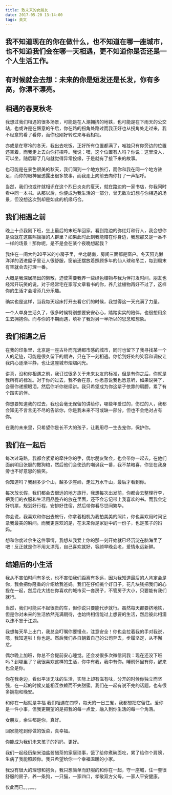 ```yaml
---
title: 致未来的女朋友
date: 2017-05-20 13:14:00
tags: 美文
---
```

## 我不知道现在的你在做什么，也不知道在哪一座城市，也不知道我们会在哪一天相遇，更不知道你是否还是一个人生活工作。

## 有时候就会去想：未来的你是短发还是长发，你有多高，你漂不漂亮。
## 相遇的春夏秋冬

我想过我们相遇的很多场景，可能是在人潮拥挤的地铁，也可能是在下雨天的公交站，也或许是在惬意的午后，你在路的拐角处路过而我正好也从拐角处走过来，我不经意的看了看你，而你也刚好转过来与我相视。

<!-- more -->

亦或是在寒冷的冬天，我出去吃饭，正好所有位置都满了，唯独只有你旁边的位置还空着，而我走上去向你打招呼。我说：嘿，这个位置有人吗？你说：这里没人，可以坐。随后聊了几句就觉得异常投缘，于是就有了接下来的故事。

也可能是在景色很美的秋天，我们同到一个地方旅行，而你和我在同一个地方驻足，而你的眼神里透露出很多故事，而我走上向前去向你打了一声招呼。

当然，我们也或许就相识在这个烈日炎炎的夏天，就在路边的一家书店，你我同时看中同一本书。从那以后，你便成为我生活的一部分，曾无数次幻想与你相遇的场景，但没想这次到却是如此的机缘巧合。

## 我们相遇之前

晚上十点我刚下班，坐上最后的末班车回家。看到路边的弥红灯和行人，我会想你是否就在这熙熙攘攘的人群里？如果此时此刻我能陪在你身边，我想那又是一番不一样的场景！那你呢，是不是会在某个夜晚想起我？

我住在一间大约20平米的小房子里，坐北朝南，房间三面都是窗户。冬天阳光懒洋洋的洒进屋子里让人很舒服，窗前还摆放着照顾多年的仙人球和吊兰，每到周末有空就会去打理一番。

大概是我深居简出的懒散，迫使需要我养一些绿色植物与我为伴打发时间，朋友也经常开玩笑的说，对于经常宅在家写文章看书的你，养几盆植物再好不过了，这样你的生活才会增添几分乐趣。

确实也是这样，当我每天起床打开去看它们的时候，我觉得这一天充满了力量。

一个人单身生活久了，很多时候特别想要安安心心，踏踏实实的陪伴，也很想用余生去拥抱你。而与你的不期而遇，填补了我对另一半所以的思念和想象。

## 我们相遇之后

在我的印象里，北京是一座古朴而充满都市感的城市，同时也留下了我寻找某一个人的足迹，可能是很久留下的期许，只在下一刻相遇。你恰到好处的笑容和调皮让我内心逐渐平静，也让这座城市熠熠闪光。

讲真，没和你相遇之前，我订过很多关于未来女友的标准，但是有你之后，你就是我所有的标准。对于你的过去，我不会在意，你愿意说我也愿意听，如果说哭了，会替你递擦眼泪，然后你听你继续讲。我只希望成为你这辈子依靠的肩膀，累了有个踏实的伴。

你想要知道我的过去，我也会毫无保留的讲给你，哪些年爱过的，伤过的人，我都会知无不言言无不尽的告诉你，你是我未来不可或缺一部分，但也不会绝对占有你。

在我的未来里，只希望你是长不大的孩子，让我用尽一生去宠你，保护你。

## 我们在一起后

每次过马路，我都会紧紧的牵住你的手，偶尔朋友聚会，也会带你一起去，在他们面前明目张胆的撒狗粮，然后他们会使劲的嘲讽我一番，我不禁暗喜，你坐在我身旁也不好意思的偷笑。

你知道吗？我翻多少个山，越多少座岭，走过万水千山，最后才看到你。

每次放长假，我们都会去很远的地方旅行，我想每次出发前，你都会去整理行李，把我们的衣服和生活用品整齐的放在里面，还不会忘记带上我喜欢的书。而我会定好机票，规划好行程，安排好住宿，然后带你看尽世间繁华。

你会说，我喜欢和你出去旅行，你拿着相机为我拍美美的照片，你也喜欢用时间记录我最美的瞬间。而我更喜欢的是，在未来你是家庭中的一份子，也是孩子的妈妈。

想和你度过余生这件事情，我想从我爱上你的那一刻开始就已经沉淀在脑海里了吧！反正就是你不用太漂亮，自己喜欢就好，容颜早晚会老，爱情永远新鲜。

## 结婚后的小生活

我从不害怕时间有多长，也不害怕我们距离有多远，因为我知道最后的人肯定会是你，我会把你隆重的介绍给我爸妈。我们在仔细挑个好日子，花几块钱把我们的心拴在一起，然后花大钱在你喜欢的城市买一套房子，不管房子大小，只要能有我们就行。

当然，我们可能买不起很贵的车，但你说只要能代步就行。虽然每天都要挤地铁，但是你对未来的生活依然充满期待，也始终相信能过上想要的生活，然后彼此相濡以沫不忘于江湖。

我想每天早上出门，我总会叮嘱你要慢点，注意安全！你也会拉着我的手对我说，嗯，我知道啦！你也是。然后我们各自朝着自己的公司奔去，步履坚定，从不懈怠。

偶尔晚上加班，你总不会提前安心睡觉。还会发很多次微信问我：现在还没下班吗？到哪里了？我很喜欢这样的生活，你中有我，我中有你。睡前怀里有你，醒来也全是你。

你在我身边，看似平淡无味的生活，实际上却有滋有味，分开的时候你独立而坚强，在一起的时候又能相互依赖而不失甜蜜。我们在一起有说不完的话题，也有很多拥抱和晚安。

和你在一起就是幸福
我们相遇在四季，每天的一日三餐，我都想把它留住。爱你是一件小事，但我更期望的是把我的每一点爱，融入到你生活的每一个角落。

女朋友，余生都是你，真好。

回家能吃到你做的饭菜，真幸福。

你能成为我们未来孩子的妈妈，更好。

我们一起经历柴米油盐酱醋茶的家庭琐事，饿了给你煮碗面吃，累了给你个肩膀，生病了我能照顾你。我只希望给你一个幸福温暖的小家。

我没有很大的理想和抱负，我只想简单而舒服的和你在一起，守一座城，住一套很舒服的房子，养一条狗，一只猫，一家四口，孝敬双方父母，一家人平安健康。

仅此而已。。。。。。